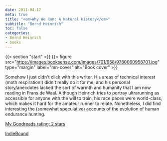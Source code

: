 ```yaml
---
date: 2011-04-17
meta: true
title: "<em>Why We Run: A Natural History</em>"
subtitle: "Bernd Heinrich"
toc: false
categories:
- Bernd Heinrich
- books
---
```


{{< section "start" >}}
{{< figure src="https://images.booksense.com/images/701/958/9780060958701.jpg" type="margin" label="mn-cover" alt="Book cover" >}}

Somehow I just didn't click with this writer. His areas of technical interest (moth respiration!) didn't really do it for me, and his personal story/anecdotes lacked the sort of warmth and humanity that I am now reading in Frans de Waal. Although Heinrich tries to portray ultrarunning as accessible for anyone with the will to train, his race paces were world-class, which makes it hard for the amateur runner to relate. Nonetheless, I did find interesting the (somewhat speculative) accounts of the evolution of human endurance hunting. 

[My Goodreads rating: 2 stars](https://www.goodreads.com/review/show/159910066)  

[IndieBound](https://www.indiebound.org/book/9780060958701)
